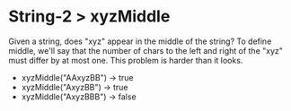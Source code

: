 # String-2 > xyzMiddle

Given a string, does "xyz" appear in the middle of the string? To define middle, we'll say that the number of chars to the left and right of the "xyz" must differ by at most one. This problem is harder than it looks.

- xyzMiddle("AAxyzBB") → true
- xyzMiddle("AxyzBB") → true
- xyzMiddle("AxyzBBB") → false